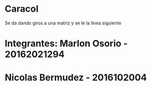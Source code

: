 # Caracol
Se da dando giros a una matriz y se le la linea siguiente

# Integrantes: Marlon Osorio - 20162021294
# Nicolas Bermudez - 2016102004
